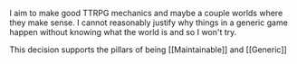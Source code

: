 I aim to make good TTRPG mechanics and maybe a couple worlds where they make sense. I cannot reasonably justify why things in a generic game happen without knowing what the world is and so I won't try.

This decision supports the pillars of being [[Maintainable]] and [[Generic]]